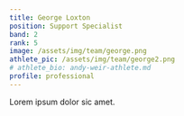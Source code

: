 ```yaml
---
title: George Loxton
position: Support Specialist
band: 2
rank: 5
image: /assets/img/team/george.png
athlete_pic: /assets/img/team/george2.png
# athlete_bio: andy-weir-athlete.md
profile: professional
---
```


Lorem ipsum dolor sic amet. 

